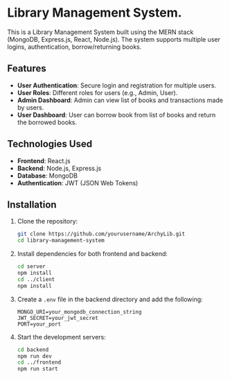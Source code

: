 # Library Management System.

This is a Library Management System built using the MERN stack (MongoDB, Express.js, React, Node.js). The system supports multiple user logins, authentication, borrow/returning books.

## Features

- **User Authentication**: Secure login and registration for multiple users.
- **User Roles**: Different roles for users (e.g., Admin, User).
- **Admin Dashboard**: Admin can view list of books and transactions made by users.
- **User Dashboard**: User can borrow book from list of books and return the borrowed books.

## Technologies Used

- **Frontend**: React.js
- **Backend**: Node.js, Express.js
- **Database**: MongoDB
- **Authentication**: JWT (JSON Web Tokens)

## Installation

1. Clone the repository:
    ```bash
    git clone https://github.com/yourusername/ArchyLib.git
    cd library-management-system
    ```

2. Install dependencies for both frontend and backend:
    ```bash
    cd server
    npm install
    cd ../client
    npm install
    ```

3. Create a `.env` file in the backend directory and add the following:
    ```env
    MONGO_URI=your_mongodb_connection_string
    JWT_SECRET=your_jwt_secret
    PORT=your_port
    ```

4. Start the development servers:
    ```bash
    cd backend
    npm run dev
    cd ../frontend
    npm run start
    ```


